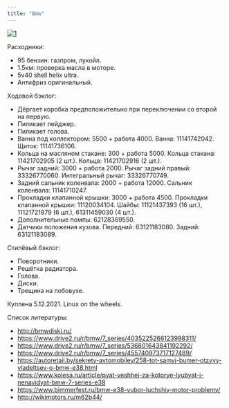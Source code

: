 ```yaml
---
title: "Bmw"
---
```


[![1](/bmw/bmw.jpg)](/bmw/bmw.jpg)

Расходники:
* 95 бензин: газпром, лукойл.
* 1.5км: проверка масла в моторе.
* 5v40 shell helix ultra.
* Антифриз оригинальный.

Ходовой бэклог:
* Дёргает коробка предположительно при переключении со второй на первую.
* Пиликает пейджер.
* Пиликает голова.
* Ванна под коллектором: 5500 + работа 4000. Ванна: 11141742042. Щиток: 11141736106.
* Кольца на масляном стакане: 300 + работа 5000. Кольца стакана: 11421702905 (2 шт.). Кольца: 11421702916 (2 шт.).
* Рычаг задний: 3000 + работа 2000. Рычаг задний правый: 33326770060. Интегральный рычаг: 33326770749.
* Задний сальник коленвала: 2000 + работа 12000. Сальник коленвала: 11141710247.
* Прокладки клапанной крышки: 3000 + работа 4500. Прокладки клапанной крышки: 11120034104. Шайбы: 11121437393 (16 шт.), 11121721879 (6 шт.), 61311459030 (4 шт.).
* Дополнительные помпы: 62128369550.
* Датчики положения кузова. Передний: 63121183080. Задний: 63121183089.

Стилёвый бэклог:
* Поворотники.
* Решётка радиатора.
* Голова.
* Диски.
* Трещина на лобовухе.

Куплена 5.12.2021. Linux on the wheels. 

Список литературы:
* http://bmwdiski.ru/
* https://www.drive2.ru/r/bmw/7_series/4035225266123998311/
* https://www.drive2.ru/r/bmw/7_series/536801643841192292/
* https://www.drive2.ru/r/bmw/7_series/455740973717127489/
* https://autoretail.by/sekrety-avtomobiley/258-tot-samyj-bumer-otzyvy-vladeltsev-o-bmw-e38.html
* https://www.kolesa.ru/article/pyat-veshhej-za-kotorye-lyubyat-i-nenavidyat-bmw-7-series-e38
* https://www.bimmerfest.ru/bmw-e38-vubor-luchshiy-motor-problemy/
* http://wikimotors.ru/m62b44/

